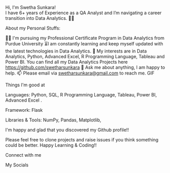 Hi, 
  I'm Swetha Sunkara!  
I have 6+ years of Experience as a QA Analyst and I’m navigating a career transition into Data Analytics. 👩‍💻

About my Personal Stuffs:

👩‍💻 I'm pursuing my Professional Certificate Program in Data Analytics from Purdue University
⏳I am constantly learning and keep myself updated with the latest technologies in Data Analytics.
🤔 My interests are in Data Analytics, Python, Advanced Excel, R Programming Language, Tableau and Power BI. 
You can find all my Data Analytics Projects here https://github.com/swetharsunkara
💬 Ask me about anything, I am happy to help.
📫 Please email via swetharsunkara@gmail.com to reach me.
GIF

Things I'm good at 

Languages: Python, SQL, R Programming Language, Tableau, Power BI, Advanced Excel .

Framework: Flask

Libraries & Tools: NumPy, Pandas, Matplotlib, 

I'm happy and glad that you discovered my Github profile!!

Please feel free to clone projects and raise issues if you think something could be better.
Happy Learning & Coding!!

Connect with me


My Socials
 

